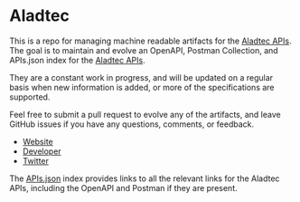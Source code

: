 # AladtecThis is a repo for managing machine readable artifacts for the [Aladtec APIs](http://www.aladtec.com). The goal is to maintain and evolve an OpenAPI, Postman Collection, and APIs.json index for the [Aladtec APIs](http://www.aladtec.com).They are a constant work in progress, and will be updated on a regular basis when new information is added, or more of the specifications are supported.Feel free to submit a pull request to evolve any of the artifacts, and leave GitHub issues if you have any questions, comments, or feedback.- [Website](http://www.aladtec.com)- [Developer](http://www.aladtec.com)- [Twitter](https://twitter.com/aladtec)The [APIs.json](https://github.com/api-evangelist/aladtec/blob/master/apis.json) index provides links to all the relevant links for the Aladtec APIs, including the OpenAPI and Postman if they are present.